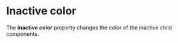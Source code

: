 # Inactive color

The **inactive color** property changes the color of the inactive child components.